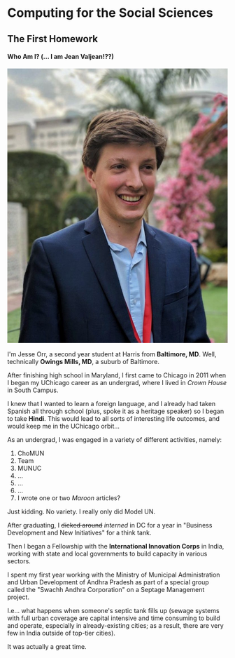# Computing for the Social Sciences
## The First Homework

#### Who Am I? (... I am Jean Valjean!??)

![](Dhruv_Headshot.jpeg)

I'm Jesse Orr, a second year student at Harris from **Baltimore, MD**.  Well, technically **Owings Mills, MD**, a suburb of Baltimore.

After finishing high school in Maryland, I first came to Chicago in 2011 when I began my UChicago career as an undergrad, where I lived in *Crown House* in South Campus.

I knew that I wanted to learn a foreign language, and I already had taken Spanish all through school (plus, spoke it as a heritage speaker) so I began to take **Hindi**.  This would lead to all sorts of interesting life outcomes, and would keep me in the UChicago orbit...

As an undergrad, I was engaged in a variety of different activities, namely:

1. ChoMUN
2. Team
3. MUNUC
4. ...
5. ...
6. ...
7. I wrote one or two *Maroon* articles?

Just kidding. No variety.  I really only did Model UN.

After graduating, I ~~dicked around~~ *interned* in DC for a year in "Business Development and New Initiatives" for a think tank.

Then I began a Fellowship with the **International Innovation Corps** in India, working with state and local governments to build capacity in various sectors.

I spent my first year working with the Ministry of Municipal Administration and Urban Development of Andhra Pradesh as part of a special group called the "Swachh Andhra Corporation" on a Septage Management project.

I.e... what happens when someone's septic tank fills up (sewage systems with full urban coverage are capital intensive and time consuming to build and operate, especially in already-existing cities; as a result, there are very few in India outside of top-tier cities).

It was actually a great time.